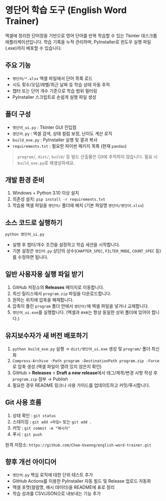 ﻿# 영단어 학습 도구 (English Word Trainer)

엑셀에 정리한 단어장을 기반으로 영어 단어를 반복 학습할 수 있는 Tkinter 데스크톱 애플리케이션입니다. 학습 기록을 누적 관리하며, PyInstaller로 윈도우 실행 파일(.exe)까지 배포할 수 있습니다.

## 주요 기능
- `영단어/*.xlsx` 엑셀 파일에서 단어 목록 로드
- 시도 횟수/오답/레벨/최근 날짜 등 학습 상태 자동 추적
- 챕터 또는 단어 개수 기준으로 학습 범위 필터링
- PyInstaller 스크립트로 손쉽게 실행 파일 생성

## 폴더 구성
- `영단어_ui.py` : Tkinter GUI 진입점
- `영단어.py` : 엑셀 검색, 상태 컬럼 보정, 난이도 계산 로직
- `build_exe.py` : PyInstaller 실행 및 결과 복사
- `requirements.txt` : 필요한 파이썬 패키지 목록 (현재 `pandas`)

> `program/`, `dist/`, `build/` 등 빌드 산출물은 Git에 추적하지 않습니다. 필요 시 `build_exe.py`로 재생성하세요.

## 개발 환경 준비
1. Windows + Python 3.10 이상 설치
2. 의존성 설치: `pip install -r requirements.txt`
3. 학습용 엑셀 파일을 `영단어/` 폴더에 배치 (기본 파일명 `영단어/영단어.xlsx`)

## 소스 코드로 실행하기
```bash
python 영단어_ui.py
```
- 실행 후 챕터/개수 조건을 설정하고 학습 세션을 시작합니다.
- 기본 설정은 `영단어.py` 상단의 상수(`CHAPTER_SPEC`, `FILTER_MODE`, `COUNT_SPEC` 등)를 수정하면 됩니다.

## 일반 사용자용 실행 파일 받기
1. GitHub 저장소의 **Releases** 페이지로 이동합니다.
2. 최신 릴리스에서 `program.zip` 파일을 다운로드합니다.
3. 원하는 위치에 압축을 해제합니다.
4. 압축이 풀린 `program` 폴더 안에서 `영단어/`에 엑셀 파일을 넣거나 교체합니다.
5. `영단어_ui.exe`를 실행합니다. (엑셀과 exe는 항상 동일한 상위 폴더에 있어야 합니다.)

## 유지보수자가 새 버전 배포하기
1. `python build_exe.py` 실행 → `dist/영단어_ui.exe` 생성 및 `program/` 폴더 최신화
2. `Compress-Archive -Path program -DestinationPath program.zip -Force`로 압축 생성 (엑셀 파일이 열려 있지 않은지 확인)
3. GitHub > **Releases** > **Draft a new release**에서 태그/제목/변경 사항 작성 후 `program.zip` 첨부 → Publish
4. 필요한 경우 README 링크나 사용 가이드를 업데이트하고 커밋/푸시합니다.

## Git 사용 흐름
1. 상태 확인 : `git status`
2. 스테이징 : `git add <파일>` 또는 `git add .`
3. 커밋 : `git commit -m "메시지"`
4. 푸시 : `git push`

원격 저장소: `https://github.com/Choe-Useong/english-word-trainer.git`

## 향후 개선 아이디어
- `영단어.py` 핵심 로직에 대한 단위 테스트 추가
- GitHub Actions를 이용한 PyInstaller 자동 빌드 및 Release 업로드 자동화
- 엑셀 포맷(컬럼명, 예시 데이터)을 README에 표로 정리
- 학습 성과를 CSV/JSON으로 내보내는 기능 추가

